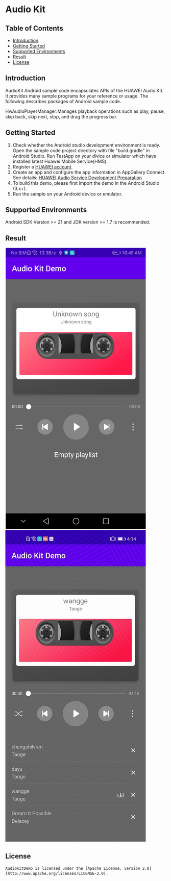 # Audio Kit


## Table of Contents

 * [Introduction](#introduction)
 * [Getting Started](#Getting-Started)
 * [Supported Environments](#supported-environments)
 * [Result](#Result)
 * [License](#license)
 

## Introduction
   AudioKit Android sample code encapsulates APIs of the HUAWEI Audio Kit. It provides many sample programs for your reference or usage.
   The following describes packages of Android sample code.

 HwAudioPlayerManager:Manages playback operations such as play, pause, skip back, skip next, stop, and drag the progress bar.

	
## Getting Started

   1. Check whether the Android studio development environment is ready. Open the sample code project directory with file "build.gradle" in Android Studio. Run TestApp on your divice or simulator which have installed latest Huawei Mobile Service(HMS).
   2. Register a [HUAWEI account](https://developer.huawei.com/consumer/en/).
   3. Create an app and configure the app information in AppGallery Connect. 
   See details: [HUAWEI Audio Service Development Preparation](https://developer.huawei.com/consumer/en/doc/development/HMSCore-Guides/introduction-0000001050749665)
   4. To build this demo, please first import the demo in the Android Studio (3.x+).
   5. Run the sample on your Android device or emulator.
	
	
## Supported Environments
   Android SDK Version >= 21 and JDK version >= 1.7 is recommended.


## Result
   <img src="result_1.png">
   <img src="result_2.jpg">

##  License
    AudioKitDemo is licensed under the [Apache License, version 2.0](http://www.apache.org/licenses/LICENSE-2.0).